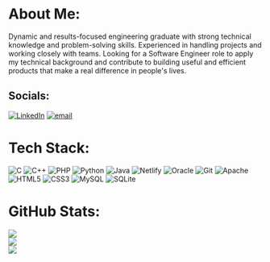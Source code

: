# About Me:
Dynamic and results-focused engineering graduate with strong technical knowledge and problem-solving skills. Experienced in handling projects and working closely with teams. Looking for a Software Engineer role to apply my technical background and contribute to building useful and efficient products that make a real difference in people's lives.


##  Socials:
[![LinkedIn](https://img.shields.io/badge/LinkedIn-%230077B5.svg?logo=linkedin&logoColor=white)](https://www.linkedin.com/in/nayana-poojary) [![email](https://img.shields.io/badge/Email-D14836?logo=gmail&logoColor=white)](mailto:nayanapoojary2004@gmail.com) 

#  Tech Stack:
![C](https://img.shields.io/badge/c-%2300599C.svg?style=for-the-badge&logo=c&logoColor=white) ![C++](https://img.shields.io/badge/c++-%2300599C.svg?style=for-the-badge&logo=c%2B%2B&logoColor=white) ![PHP](https://img.shields.io/badge/php-%23777BB4.svg?style=for-the-badge&logo=php&logoColor=white) ![Python](https://img.shields.io/badge/python-3670A0?style=for-the-badge&logo=python&logoColor=ffdd54) ![Java](https://img.shields.io/badge/java-%23ED8B00.svg?style=for-the-badge&logo=openjdk&logoColor=white) ![Netlify](https://img.shields.io/badge/netlify-%23000000.svg?style=for-the-badge&logo=netlify&logoColor=#00C7B7) ![Oracle](https://img.shields.io/badge/Oracle-F80000?style=for-the-badge&logo=oracle&logoColor=white) ![Git](https://img.shields.io/badge/git-%23F05033.svg?style=for-the-badge&logo=git&logoColor=white) ![Apache](https://img.shields.io/badge/apache-%23D42029.svg?style=for-the-badge&logo=apache&logoColor=white) ![HTML5](https://img.shields.io/badge/html5-%23E34F26.svg?style=for-the-badge&logo=html5&logoColor=white) ![CSS3](https://img.shields.io/badge/css3-%231572B6.svg?style=for-the-badge&logo=css3&logoColor=white) ![MySQL](https://img.shields.io/badge/mysql-4479A1.svg?style=for-the-badge&logo=mysql&logoColor=white) ![SQLite](https://img.shields.io/badge/sqlite-%2307405e.svg?style=for-the-badge&logo=sqlite&logoColor=white)
# GitHub Stats:
![](https://github-readme-stats.vercel.app/api?username=Nayanapoojary&theme=radical&hide_border=false&include_all_commits=false&count_private=false)<br/>
![](https://nirzak-streak-stats.vercel.app/?user=Nayanapoojary&theme=radical&hide_border=false)<br/>
![](https://github-readme-stats.vercel.app/api/top-langs/?username=Nayanapoojary&theme=radical&hide_border=false&include_all_commits=false&count_private=false&layout=compact)

